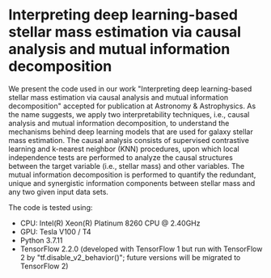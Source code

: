 # Interpreting deep learning-based stellar mass estimation via causal analysis and mutual information decomposition

We present the code used in our work "Interpreting deep learning-based stellar mass estimation via causal analysis and mutual information decomposition" accepted for publication at Astronomy & Astrophysics. As the name suggests, we apply two interpretability techniques, i.e., causal analysis and mutual information decomposition, to understand the mechanisms behind deep learning models that are used for galaxy stellar mass estimation. The causal analysis consists of supervised contrastive learning and k-nearest neighbor (KNN) procedures, upon which local independence tests are performed to analyze the causal structures between the target variable (i.e., stellar mass) and other variables. The mutual information decomposition is performed to quantify the redundant, unique and synergistic information components between stellar mass and any two given input data sets.

The code is tested using:
* CPU: Intel(R) Xeon(R) Platinum 8260 CPU @ 2.40GHz
* GPU: Tesla V100 / T4
* Python 3.7.11
* TensorFlow 2.2.0 (developed with TensorFlow 1 but run with TensorFlow 2 by "tf.disable_v2_behavior()"; future versions will be migrated to TensorFlow 2)
